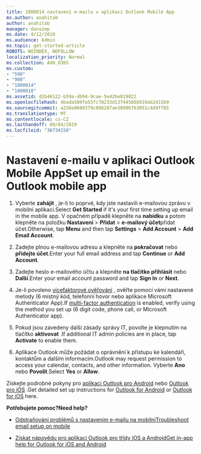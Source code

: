 ```yaml
---
title: 1800014 nastavení e-mailu v aplikaci Outlook Mobile App
ms.author: anahitab
author: anahitab
manager: dansimp
ms.date: 4/12/2018
ms.audience: Admin
ms.topic: get-started-article
ROBOTS: NOINDEX, NOFOLLOW
localization_priority: Normal
ms.collection: Adm_O365
ms.custom:
- "598"
- "900"
- "1800014"
- "1800018"
ms.assetid: d2b46122-b59a-4b94-9cae-5e42be819022
ms.openlocfilehash: 4bada589fa55fc78233d13f44566b919ab2d15b9
ms.sourcegitcommit: a256e8680379c006287ae30996763051c4d9ff85
ms.translationtype: MT
ms.contentlocale: cs-CZ
ms.lasthandoff: 09/04/2019
ms.locfileid: "36734158"
---
```

# <a name="set-up-email-in-the-outlook-mobile-app"></a><span data-ttu-id="7dd0d-102">Nastavení e-mailu v aplikaci Outlook Mobile App</span><span class="sxs-lookup"><span data-stu-id="7dd0d-102">Set up email in the Outlook mobile app</span></span>

1. <span data-ttu-id="7dd0d-103">Vyberte **zahájit** , je-li to poprvé, kdy jste nastavili e-mailovou zprávu v mobilní aplikaci.</span><span class="sxs-lookup"><span data-stu-id="7dd0d-103">Select **Get Started** if it's your first time setting up email in the mobile app.</span></span> <span data-ttu-id="7dd0d-104">V opačném případě klepněte na **nabídku** a potom klepněte na položku **Nastavení** \> **Přidat** \> **e-mailový účet**přidat účet.</span><span class="sxs-lookup"><span data-stu-id="7dd0d-104">Otherwise, tap **Menu** and then tap **Settings** \> **Add Account** \> **Add Email Account**.</span></span>

2. <span data-ttu-id="7dd0d-105">Zadejte plnou e-mailovou adresu a klepněte na **pokračovat** nebo **přidejte účet**.</span><span class="sxs-lookup"><span data-stu-id="7dd0d-105">Enter your full email address and tap **Continue** or **Add Account**.</span></span>

3. <span data-ttu-id="7dd0d-106">Zadejte heslo e-mailového účtu a klepněte **na tlačítko přihlásit** nebo **Další**.</span><span class="sxs-lookup"><span data-stu-id="7dd0d-106">Enter your email account password and tap **Sign In** or **Next**.</span></span>

4. <span data-ttu-id="7dd0d-107">Je-li povoleno [vícefaktorové ověřování](https://docs.microsoft.com/office365/admin/security-and-compliance/set-up-multi-factor-authentication) , ověřte pomocí vámi nastavené metody (6 místný kód, telefonní hovor nebo aplikace Microsoft Authenticator App).</span><span class="sxs-lookup"><span data-stu-id="7dd0d-107">If [multi-factor authentication](https://docs.microsoft.com/office365/admin/security-and-compliance/set-up-multi-factor-authentication) is enabled, verify using the method you set up (6 digit code, phone call, or Microsoft Authenticator app).</span></span>

5. <span data-ttu-id="7dd0d-108">Pokud jsou zavedeny další zásady správy IT, povolte je klepnutím na tlačítko **aktivovat** .</span><span class="sxs-lookup"><span data-stu-id="7dd0d-108">If additional IT admin policies are in place, tap **Activate** to enable them.</span></span>

6. <span data-ttu-id="7dd0d-109">Aplikace Outlook může požádat o oprávnění k přístupu ke kalendáři, kontaktům a dalším informacím.</span><span class="sxs-lookup"><span data-stu-id="7dd0d-109">Outlook may request permission to access your calendar, contacts, and other information.</span></span> <span data-ttu-id="7dd0d-110">Vyberte **Ano** nebo **Povolit**.</span><span class="sxs-lookup"><span data-stu-id="7dd0d-110">Select **Yes** or **Allow**.</span></span>

<span data-ttu-id="7dd0d-111">Získejte podrobné pokyny pro [aplikaci Outlook pro Android](https://support.office.com/article/886db551-8dfa-4fd5-b835-f8e532091872.aspx) nebo [Outlook pro iOS](https://support.office.com/article/b2de2161-cc1d-49ef-9ef9-81acd1c8e234.aspx) .</span><span class="sxs-lookup"><span data-stu-id="7dd0d-111">Get detailed set up instructions for [Outlook for Android](https://support.office.com/article/886db551-8dfa-4fd5-b835-f8e532091872.aspx) or [Outlook for iOS](https://support.office.com/article/b2de2161-cc1d-49ef-9ef9-81acd1c8e234.aspx) here.</span></span>
  
 <span data-ttu-id="7dd0d-112">**Potřebujete pomoc?**</span><span class="sxs-lookup"><span data-stu-id="7dd0d-112">**Need help?**</span></span>
  
- [<span data-ttu-id="7dd0d-113">Odstraňování problémů s nastavením e-mailu na mobilní</span><span class="sxs-lookup"><span data-stu-id="7dd0d-113">Troubleshoot email setup on mobile</span></span>](https://support.office.com/article/a264ef01-9c88-48fb-9285-7017e4f31f02.aspx)

- [<span data-ttu-id="7dd0d-114">Získat nápovědu pro aplikaci Outlook pro třídy iOS a Android</span><span class="sxs-lookup"><span data-stu-id="7dd0d-114">Get in-app help for Outlook for iOS and Android</span></span>](https://support.office.com/article/218a22d1-9fa5-4889-b689-de1c63493243.aspx#ID0EAABAAA=Contact_Support)
